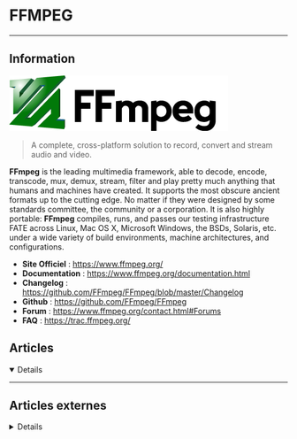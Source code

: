 # FFMPEG
---

## <i class="fa-solid fa-hashtag"></i> Information

![Logo](../../_media/apps/ffmpeg/ffmpeg-logo.png ':size=250 :no-zoom')


> <i class="fa-solid fa-quote-left"></i> A complete, cross-platform solution to record, convert and stream audio and video.

**FFmpeg** is the leading multimedia framework, able to decode, encode, transcode, mux, demux, stream, filter and play pretty much anything that humans and machines have created. It supports the most obscure ancient formats up to the cutting edge. No matter if they were designed by some standards committee, the community or a corporation. It is also highly portable: **FFmpeg** compiles, runs, and passes our testing infrastructure FATE across Linux, Mac OS X, Microsoft Windows, the BSDs, Solaris, etc. under a wide variety of build environments, machine architectures, and configurations. <i class="fa-solid fa-quote-left fa-rotate-180"></i>


- <i class="fa-solid fa-globe"></i> **Site Officiel** : https://www.ffmpeg.org/
- <i class="fa-solid fa-book"></i> **Documentation** : https://www.ffmpeg.org/documentation.html
- <i class="fa-solid fa-file-circle-question"></i> **Changelog** : https://github.com/FFmpeg/FFmpeg/blob/master/Changelog
- <i class="fa-brands fa-github"></i> **Github** : https://github.com/FFmpeg/FFmpeg
- <i class="fas fa-comments"></i> **Forum** : https://www.ffmpeg.org/contact.html#Forums
- <i class="far fa-question-circle"></i> **FAQ** : https://trac.ffmpeg.org/



## <i class="fa-regular fa-newspaper"></i> Articles

<details open>

</details>

---

## <i class="fa-solid fa-glasses"></i> Articles externes

<details>

- [20+ FFmpeg Commands For Beginners](https://www.ostechnix.com/20-ffmpeg-commands-beginners/)
- [Créer une planche-contact d'une vidéo sous Linux](https://www.arsouyes.org/blog/2021/2021-06-14_Miniatures_videos)
- [How to Convert Videos using FFMPEG in Ubuntu](https://linuxhint.com/convert_videos_using_ffmpeg_ubuntu/)
- [How to Install and Use FFmpeg in CentOS 8?](https://linuxhint.com/install-use-ffmpeg-in-centos8/)
- [How to Install and Use FFmpeg on CentOS 8](https://linuxize.com/post/how-to-install-ffmpeg-on-centos-8/)
- [How to install and use FFmpeg on Debian 10](https://linuxhint.com/install-use-ffmpeg-debian-10/)
- [How to Install and Use FFmpeg on Debian 10](https://linuxize.com/post/how-to-install-ffmpeg-on-debian-10/)
- [How to Install and Use FFmpeg on Debian 9](https://linuxize.com/post/how-to-install-ffmpeg-on-debian-9/)
- [How to Install and Use FFmpeg on Ubuntu 20.04](https://linuxize.com/post/how-to-install-ffmpeg-on-ubuntu-20-04/)
- [How to Install FFmpeg in Linux](https://www.tecmint.com/install-ffmpeg-in-linux/)
- [How to Install FFmpeg on CentOS 7](https://linuxize.com/post/how-to-install-ffmpeg-on-centos-7/)
- [How to install FFmpeg on Fedora Linux 28/29 using dnf](https://www.cyberciti.biz/faq/how-to-install-ffmpeg-on-fedora-linux-using-dnf/)
- [How to install FFmpeg on Ubuntu 18.04](https://linuxize.com/post/how-to-install-ffmpeg-on-ubuntu-18-04/)
- [How to Reduce Video Size With FFmpeg](https://linuxhint.com/how-reduce-video-size-with-ffmpeg/)
- [How To Rotate Videos Using FFMpeg From Commandline](https://ostechnix.com/how-to-rotate-videos-using-ffmpeg-from-commandline/)
- [Install and Use FFmpeg on Ubuntu 20.04](https://linuxhint.com/install_ffmpeg_ubuntu_20-04/)
- [More Cool FFmpeg Tricks](https://www.opensourceforu.com/2020/11/more-cool-ffmpeg-tricks/)

</details>
